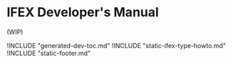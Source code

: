 # IFEX Developer's Manual

(WIP)

!INCLUDE "generated-dev-toc.md"
!INCLUDE "static-ifex-type-howto.md"
!INCLUDE "static-footer.md"
